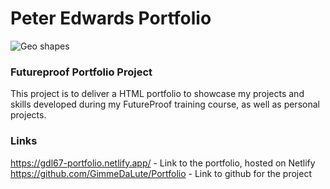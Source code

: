 # Peter Edwards Portfolio
![Geo shapes](./media/geo.jpg "Geo shapes")
### Futureproof Portfolio Project
This project is to deliver a HTML portfolio to showcase my projects and skills developed during my FutureProof training course, as well as personal projects.

### Links
https://gdl67-portfolio.netlify.app/ - Link to the portfolio, hosted on Netlify
https://github.com/GimmeDaLute/Portfolio - Link to github for the project
